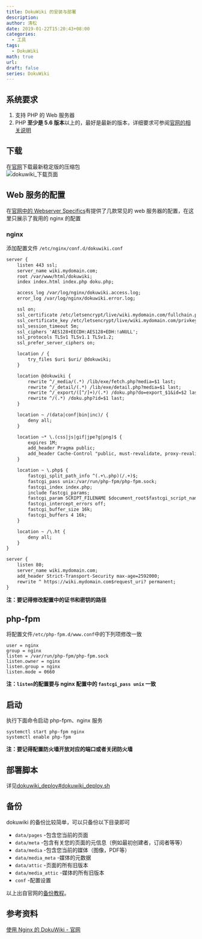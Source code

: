 ```yaml
---
title: DokuWiki 的安装与部署
description: 
author: 清松
date: 2019-01-22T15:20:43+08:00
categories:
  - 工具
tags:
  - DokuWiki
math: true
url: 
draft: false
series: DokuWiki
---
```

## 系统要求
1. 支持 PHP 的 Web 服务器  
2. PHP **至少是 5.6 版本**以上的，最好是最新的版本，详细要求可参阅[官网的相关说明](https://www.dokuwiki.org/requirements)

## 下载
在[官网](https://download.dokuwiki.org)下载最新稳定版的压缩包  
![dokuwiki_下载页面](https://raw.githubusercontent.com/coderqs/wiki_img/master/%E5%B7%A5%E5%85%B7/%E6%9C%8D%E5%8A%A1/dokuwiki/dokuwiki_%E4%B8%8B%E8%BD%BD%E9%A1%B5%E9%9D%A2.png)

## Web 服务的配置
在[官网中的 Webserver Specifics](https://www.dokuwiki.org/install)有提供了几款常见的 web 服务器的配置，在这里只展示了我用的 nginx 的配置

### nginx
添加配置文件 `/etc/nginx/conf.d/dokuwiki.conf`
``` txt
server {
    listen 443 ssl;
    server_name wiki.mydomain.com;
    root /var/www/html/dokuwiki;
    index index.html index.php doku.php;

    access_log /var/log/nginx/dokuwiki.access.log;
    error_log /var/log/nginx/dokuwiki.error.log;

    ssl on;
    ssl_certificate /etc/letsencrypt/live/wiki.mydomain.com/fullchain.pem;
    ssl_certificate_key /etc/letsencrypt/live/wiki.mydomain.com/privkey.pem;
    ssl_session_timeout 5m;
    ssl_ciphers 'AES128+EECDH:AES128+EDH:!aNULL';
    ssl_protocols TLSv1 TLSv1.1 TLSv1.2;
    ssl_prefer_server_ciphers on;

    location / {
        try_files $uri $uri/ @dokuwiki;
    }

    location @dokuwiki {
        rewrite ^/_media/(.*) /lib/exe/fetch.php?media=$1 last;
        rewrite ^/_detail/(.*) /lib/exe/detail.php?media=$1 last;
        rewrite ^/_export/([^/]+)/(.*) /doku.php?do=export_$1&id=$2 last;
        rewrite ^/(.*) /doku.php?id=$1 last;
    }

    location ~ /(data|conf|bin|inc)/ {
        deny all;
    }

    location ~* \.(css|js|gif|jpe?g|png)$ {
        expires 1M;
        add_header Pragma public;
        add_header Cache-Control "public, must-revalidate, proxy-revalidate";
    }

    location ~ \.php$ {
        fastcgi_split_path_info ^(.+\.php)(/.+)$;
        fastcgi_pass unix:/var/run/php-fpm/php-fpm.sock;
        fastcgi_index index.php;
        include fastcgi_params;
        fastcgi_param SCRIPT_FILENAME $document_root$fastcgi_script_name;
        fastcgi_intercept_errors off;
        fastcgi_buffer_size 16k;
        fastcgi_buffers 4 16k;
    }

    location ~ /\.ht {
        deny all;
    }
}

server {
    listen 80;
    server_name wiki.mydomain.com;
    add_header Strict-Transport-Security max-age=2592000;
    rewrite ^ https://wiki.mydomain.com$request_uri? permanent;
}
```
**注：要记得修改配置中的证书和密钥的路径**

## php-fpm
将配置文件`/etc/php-fpm.d/www.conf`中的下列项修改一致
```
user = nginx
group = nginx
listen = /var/run/php-fpm/php-fpm.sock
listen.owner = nginx
listen.group = nginx
listen.mode = 0660
```
**注：`listen`的配置要与 nginx 配置中的 `fastcgi_pass unix` 一致**

## 启动
执行下面命令启动 php-fpm、nginx 服务
```
systemctl start php-fpm nginx
systemctl enable php-fpm
```
**注：要记得配置防火墙开放对应的端口或者关闭防火墙**

## 部署脚本
详见[dokuwiki_deploy#dokuwiki_deploy.sh](/脚本管理/dokuwiki_deploy#dokuwiki_deploy.sh)

## 备份
dokuwiki 的备份比较简单，可以只备份以下目录即可
* `data/pages` -包含您当前的页面
* `data/meta` -包含有关您的页面的元信息（例如最初创建者，订阅者等等）
* `data/media` -包含您当前的媒体（图像，PDF等）
* `data/media_meta` -媒体的元数据
* `data/attic` -页面的所有旧版本
* `data/media_attic` -媒体的所有旧版本
* `conf` -配置设置

以上出自官网的[备份教程](https://www.dokuwiki.org/faq:backup)。

## 参考资料
[使用 Nginx 的 DokuWiki - 官网](https://www.dokuwiki.org/install:nginx)  
